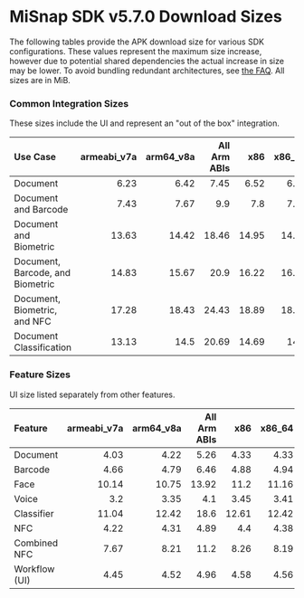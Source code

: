 # MiSnap SDK v5.7.0 Download Sizes

The following tables provide the APK download size for various SDK configurations. These values represent
the maximum size increase, however due to potential shared dependencies the actual increase in size may
be lower. To avoid bundling redundant architectures, see [the FAQ](../README.md#how-can-i-reduce-the-size-of-my-application).
All sizes are in MiB.

### **Common Integration Sizes**
These sizes include the UI and represent an "out of the box" integration.
<!-- USECASE_SIZE_TABLE_START -->
| Use Case                         | armeabi_v7a | arm64_v8a | All Arm ABIs | x86   | x86_64 | All x86 ABIs | All ABIs | 
| :------------------------------- | ----------: | --------: | -----------: | ----: | -----: | -----------: | -------: |
| Document                         | 6.23        | 6.42      | 7.45         | 6.52  | 6.53   | 7.86         | 10.11    | 
| Document and Barcode             | 7.43        | 7.67      | 9.9          | 7.8   | 7.88   | 10.47        | 15.17    | 
| Document and Biometric           | 13.63       | 14.42     | 18.46        | 14.95 | 14.92  | 20.27        | 29.14    | 
| Document, Barcode, and Biometric | 14.83       | 15.67     | 20.9         | 16.22 | 16.27  | 22.89        | 34.19    | 
| Document, Biometric, and NFC     | 17.28       | 18.43     | 24.43        | 18.89 | 18.79  | 26.4         | 39.54    | 
| Document Classification          | 13.13       | 14.5      | 20.69        | 14.69 | 14.5   | 22.26        | 36.01    | 
<!-- USECASE_SIZE_TABLE_END -->

### **Feature Sizes**
UI size listed separately from other features.
<!-- SCIENCE_SIZE_TABLE_START -->
| Feature       | armeabi_v7a | arm64_v8a | All Arm ABIs | x86   | x86_64 | All x86 ABIs | All ABIs | 
| :------------ | ----------: | --------: | -----------: | ----: | -----: | -----------: | -------: |
| Document      | 4.03        | 4.22      | 5.26         | 4.33  | 4.33   | 5.66         | 7.92     | 
| Barcode       | 4.66        | 4.79      | 6.46         | 4.88  | 4.94   | 6.84         | 10.32    | 
| Face          | 10.14       | 10.75     | 13.92        | 11.2  | 11.16  | 15.4         | 22.34    | 
| Voice         | 3.2         | 3.35      | 4.1          | 3.45  | 3.41   | 4.41         | 6.07     | 
| Classifier    | 11.04       | 12.42     | 18.6         | 12.61 | 12.42  | 20.17        | 33.92    | 
| NFC           | 4.22        | 4.31      | 4.89         | 4.4   | 4.38   | 5.14         | 6.4      | 
| Combined NFC  | 7.67        | 8.21      | 11.2         | 8.26  | 8.19   | 11.77        | 18.3     | 
| Workflow (UI) | 4.45        | 4.52      | 4.96         | 4.58  | 4.56   | 5.14         | 6.09     | 
<!-- SCIENCE_SIZE_TABLE_END -->
